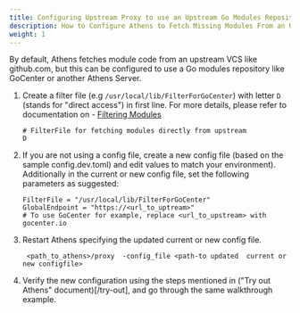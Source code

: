 ```yaml
---
title: Configuring Upstream Proxy to use an Upstream Go Modules Repository
description: How to Configure Athens to Fetch Missing Modules From an Upstream Module Repository Like GoCenter, or Another Athens Server
weight: 1
---
```


By default, Athens fetches module code from an upstream VCS like github.com, but this can be configured to use a Go modules repository like GoCenter or another Athens Server.

1. Create a filter file (e.g ```/usr/local/lib/FilterForGoCenter```) with letter `D` (stands for "direct access") in first line. For more details, please refer to documentation on  - [Filtering Modules](/configuration/filter)

    ```
    # FilterFile for fetching modules directly from upstream
    D
    ```
1. If you are not using a config file, create a new config file (based on the sample config.dev.toml) and edit values to match your environment).
Additionally in the current or new config file, set the following parameters as suggested:

    ```
    FilterFile = "/usr/local/lib/FilterForGoCenter"
    GlobalEndpoint = "https://<url_to_uptream>"
    # To use GoCenter for example, replace <url_to_upstream> with gocenter.io
    ```
1. Restart Athens specifying the updated current or new config file.

    ```
     <path_to_athens>/proxy  -config_file <path-to updated  current or new configfile>
    ```
1. Verify the new configuration using the steps mentioned in ("Try out Athens" document)[/try-out], and go through the same walkthrough example.
